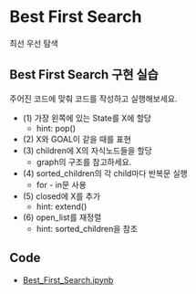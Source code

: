 # Best First Search

최선 우선 탐색

## Best First Search 구현 실습

주어진 코드에 맞춰 코드를 작성하고 실행해보세요.

- (1) 가장 왼쪽에 있는 State를 X에 할당
    - hint: pop()
- (2) X와 GOAL이 같을 때를 표현
- (3) children에 X의 자식노드들을 할당
    - graph의 구조를 참고하세요.
- (4) sorted_children의 각 child마다 반복문 실행
	- for - in문 사용
- (5) closed에 X를 추가
    - hint: extend()
- (6) open_list를 재정렬
	- hint: sorted_children을 참조

## Code

- [Best_First_Search.ipynb](./Best_First_Search.ipynb)